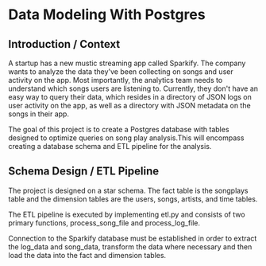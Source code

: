 # Data Modeling With Postgres



## Introduction / Context

A startup has a new mustic streaming app called Sparkify. The company wants to analyze the data they've been collecting on songs and user activity on the app. Most importantly, the analytics team needs to understand which songs users are listening to. Currently, they don't have an easy way to query their data, which resides in a directory of JSON logs on user activity on the app, as well as a directory with JSON metadata on the songs in their app.

The goal of this project is to create a Postgres database with tables designed to optimize queries on song play analysis.This will encompass creating a database schema and ETL pipeline for the analysis. 

## Schema Design / ETL Pipeline

The project is designed on a star schema. The fact table is the songplays table and the dimension tables are the users, songs, artists, and time tables.

The ETL pipeline is executed by implementing etl.py and consists of two primary functions, process_song_file and process_log_file. 

Connection to the Sparkify database must be established in order to extract the log_data and song_data, transform the data where necessary and then load the data into the fact and dimension tables.


